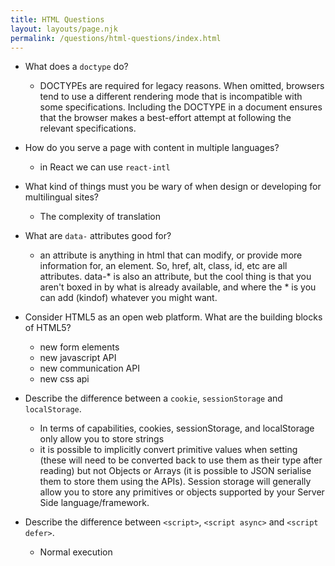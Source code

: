 ```yaml
---
title: HTML Questions
layout: layouts/page.njk
permalink: /questions/html-questions/index.html
---
```


* What does a `doctype` do?
  - DOCTYPEs are required for legacy reasons. When omitted, browsers tend to use a different rendering mode that is incompatible with some specifications. Including the DOCTYPE in a document ensures that the browser makes a best-effort attempt at following the relevant specifications.
  
* How do you serve a page with content in multiple languages?
  - in React we can use `react-intl` 
  
* What kind of things must you be wary of when design or developing for multilingual sites?
   - The complexity of translation
   
* What are `data-` attributes good for?
  - an attribute is anything in html that can modify, or provide more information for, an element. So, href, alt, class, id, etc are all attributes. data-* is also an attribute, but the cool thing is that you aren't boxed in by what is already available, and where the * is you can add (kindof) whatever you might want.

* Consider HTML5 as an open web platform. What are the building blocks of HTML5?
  - new form elements
  - new javascript API
  - new communication API
  - new css api

* Describe the difference between a `cookie`, `sessionStorage` and `localStorage`.
  - In terms of capabilities, cookies, sessionStorage, and localStorage only allow you to store strings 
  - it is possible to implicitly convert primitive values when setting (these will need to be converted back to use them as their type after reading) but not Objects or Arrays (it is possible to JSON serialise them to store them using the APIs). Session storage will generally allow you to store any primitives or objects supported by your Server Side language/framework.
  
* Describe the difference between `<script>`, `<script async>` and `<script defer>`.
  - Normal execution <script>
  This is the default behavior of the <script> element. Parsing of the HTML code pauses while the script is executing.
  
  - Deferred execution <script defer>
  delaying script execution until the HTML parser has finished.
  - Asynchronous execution <script async>
  HTML parsing may continue and the script will be executed as soon as it’s ready.

* Why is it generally a good idea to position CSS `<link>`s between `<head></head>` and JS `<script>`s just before `</body>`? Do you know any exceptions?
  - You usually put the <link> tags in between the <head> to prevent Flash of Unstyled Content which gives the user something to look at while the rest of the page is being parsed.
  - Since Javascript blocks rendering by default, and the DOM and CSSOM construction can be also be delayed, it is usually best to keep scripts at the bottom of the page.
  - Exceptions are if you grab the scripts asynchronously, or at least defer them to the end of the page.

* What is progressive rendering?
  - chunking the HTML into separate bits and loading each block as it's finished. 
  - usually, the backend code loads the HTML at once, but if you flush after finishing one part of the structure, it can be rendered immediately to the page.

* Why you would use a `srcset` attribute in an image tag? Explain the process the browser uses when evaluating the content of this attribute.
  - You would use the srcset attribute when you want to serve different images to users depending on their device display width – serve higher quality images to devices with retina display enhances the user experience while serving lower resolution images to low-end devices increase performance and decrease data wastage (because serving a larger image will not have any visible difference).

* Have you used different HTML templating languages before?
  - yes: blade
